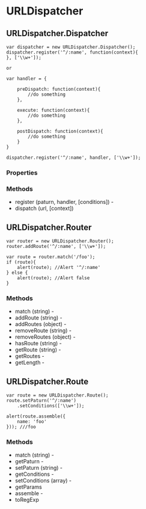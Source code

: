 URLDispatcher
=======================================





URLDispatcher.Dispatcher
---------------------------------------

	var dispatcher = new URLDispatcher.Dispatcher();
	dispatcher.register('^/:name', function(context){
	}, ['\\w+']);
	
	or
	
	var handler = {
	
		preDispatch: function(context){
			//do something
		},
	
		execute: function(context){
			//do something
		},
	
		postDispatch: function(context){
			//do something
		}
	}
	
	dispatcher.register('^/:name', handler, ['\\w+']);

### Properties

### Methods

* register (paturn, handler, [conditions]) - 
* dispatch (url, [context])



URLDispatcher.Router
---------------------------------------

	var router = new URLDispatcher.Router();
	router.addRoute('^/:name', ['\\w+']);
	
	var route = router.match('/foo');
	if (route){
		alert(route); //Alert '^/:name'
	} else {
		alert(route); //Alert false
	}

### Methods

* match (string) - 
* addRoute (string) - 
* addRoutes (object) - 
* removeRoute (string) - 
* removeRoutes (object) - 
* hasRoute (string) - 
* getRoute (string) - 
* getRoutes - 
* getLength - 


URLDispatcher.Route
---------------------------------------

	var route = new URLDispatcher.Route();
	route.setPaturn('^/:name')
		.setConditions(['\\w+']);

	alert(route.assemble({
		name: 'foo'
	})); ///foo


### Methods

* match (string) - 
* getPaturn -
* setPaturn (string) - 
* getConditions - 
* setConditions (array) - 
* getParams
* assemble - 
* toRegExp

